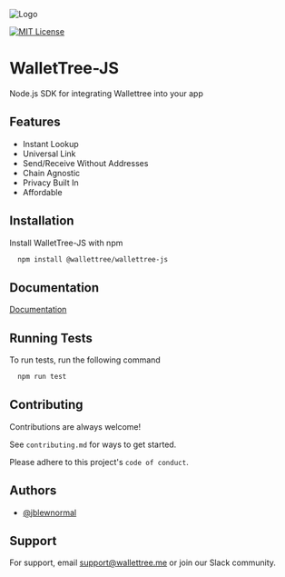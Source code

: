 ![Logo](https://uploads-ssl.webflow.com/63f909252c43c65e00558cdb/63fd1642a17891a4323fb2bb_LogoFull.png)

[![MIT License](https://img.shields.io/badge/License-MIT-green.svg)](https://choosealicense.com/licenses/mit/)

# WalletTree-JS

Node.js SDK for integrating Wallettree into your app

## Features

-   Instant Lookup
-   Universal Link
-   Send/Receive Without Addresses
-   Chain Agnostic
-   Privacy Built In
-   Affordable

## Installation

Install WalletTree-JS with npm

```bash
  npm install @wallettree/wallettree-js
```

## Documentation

[Documentation](https://docs.wallettree.me/)

## Running Tests

To run tests, run the following command

```bash
  npm run test
```

## Contributing

Contributions are always welcome!

See `contributing.md` for ways to get started.

Please adhere to this project's `code of conduct`.

## Authors

-   [@jblewnormal](https://github.com/jblewnormal)

## Support

For support, email support@wallettree.me or join our Slack community.
